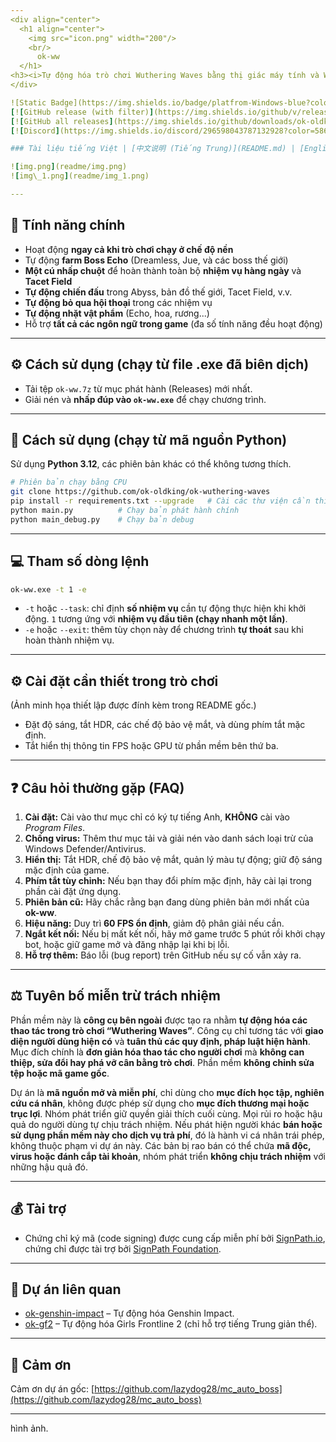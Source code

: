 ```yaml
---
<div align="center">
  <h1 align="center">
    <img src="icon.png" width="200"/>
    <br/>
      ok-ww
  </h1> 
<h3><i>Tự động hóa trò chơi Wuthering Waves bằng thị giác máy tính và Win32API</i></h3>
</div>

![Static Badge](https://img.shields.io/badge/platfrom-Windows-blue?color=blue)
[![GitHub release (with filter)](https://img.shields.io/github/v/release/ok-oldking/ok-wuthering-waves)](https://github.com/ok-oldking/ok-wuthering-waves/releases)
[![GitHub all releases](https://img.shields.io/github/downloads/ok-oldking/ok-wuthering-waves/total)](https://github.com/ok-oldking/ok-wuthering-waves/releases)
[![Discord](https://img.shields.io/discord/296598043787132928?color=5865f2\&label=%20Discord)](https://discord.gg/vVyCatEBgA)

### Tài liệu tiếng Việt | [中文说明 (Tiếng Trung)](README.md) | [English (Tiếng Anh)](README_en.md) 

![img.png](readme/img.png)
![img\_1.png](readme/img_1.png)

---
```


## 🧩 **Tính năng chính**

* Hoạt động **ngay cả khi trò chơi chạy ở chế độ nền**
* Tự động **farm Boss Echo** (Dreamless, Jue, và các boss thế giới)
* **Một cú nhấp chuột** để hoàn thành toàn bộ **nhiệm vụ hàng ngày** và **Tacet Field**
* **Tự động chiến đấu** trong Abyss, bản đồ thế giới, Tacet Field, v.v.
* **Tự động bỏ qua hội thoại** trong các nhiệm vụ
* **Tự động nhặt vật phẩm** (Echo, hoa, rương...)
* Hỗ trợ **tất cả các ngôn ngữ trong game** (đa số tính năng đều hoạt động)

---

## ⚙️ **Cách sử dụng (chạy từ file .exe đã biên dịch)**

* Tải tệp `ok-ww.7z` từ mục phát hành (Releases) mới nhất.
* Giải nén và **nhấp đúp vào `ok-ww.exe`** để chạy chương trình.

---

## 🐍 **Cách sử dụng (chạy từ mã nguồn Python)**

Sử dụng **Python 3.12**, các phiên bản khác có thể không tương thích.

```bash
# Phiên bản chạy bằng CPU
git clone https://github.com/ok-oldking/ok-wuthering-waves
pip install -r requirements.txt --upgrade   # Cài các thư viện cần thiết, có thể phải chạy lại sau khi cập nhật mã nguồn
python main.py          # Chạy bản phát hành chính
python main_debug.py    # Chạy bản debug
```

---

## 💻 **Tham số dòng lệnh**

```bash
ok-ww.exe -t 1 -e
```

* `-t` hoặc `--task`: chỉ định **số nhiệm vụ** cần tự động thực hiện khi khởi động. `1` tương ứng với **nhiệm vụ đầu tiên (chạy nhanh một lần)**.
* `-e` hoặc `--exit`: thêm tùy chọn này để chương trình **tự thoát** sau khi hoàn thành nhiệm vụ.

---

## ⚙️ **Cài đặt cần thiết trong trò chơi**

(Ảnh minh họa thiết lập được đính kèm trong README gốc.)

* Đặt độ sáng, tắt HDR, các chế độ bảo vệ mắt, và dùng phím tắt mặc định.
* Tắt hiển thị thông tin FPS hoặc GPU từ phần mềm bên thứ ba.

---

## ❓ **Câu hỏi thường gặp (FAQ)**

1. **Cài đặt:** Cài vào thư mục chỉ có ký tự tiếng Anh, **KHÔNG** cài vào *Program Files*.
2. **Chống virus:** Thêm thư mục tải và giải nén vào danh sách loại trừ của Windows Defender/Antivirus.
3. **Hiển thị:** Tắt HDR, chế độ bảo vệ mắt, quản lý màu tự động; giữ độ sáng mặc định của game.
4. **Phím tắt tùy chỉnh:** Nếu bạn thay đổi phím mặc định, hãy cài lại trong phần cài đặt ứng dụng.
5. **Phiên bản cũ:** Hãy chắc rằng bạn đang dùng phiên bản mới nhất của **ok-ww**.
6. **Hiệu năng:** Duy trì **60 FPS ổn định**, giảm độ phân giải nếu cần.
7. **Ngắt kết nối:** Nếu bị mất kết nối, hãy mở game trước 5 phút rồi khởi chạy bot, hoặc giữ game mở và đăng nhập lại khi bị lỗi.
8. **Hỗ trợ thêm:** Báo lỗi (bug report) trên GitHub nếu sự cố vẫn xảy ra.

---

## ⚖️ **Tuyên bố miễn trừ trách nhiệm**

Phần mềm này là **công cụ bên ngoài** được tạo ra nhằm **tự động hóa các thao tác trong trò chơi “Wuthering Waves”**.
Công cụ chỉ tương tác với **giao diện người dùng hiện có** và **tuân thủ các quy định, pháp luật hiện hành**.
Mục đích chính là **đơn giản hóa thao tác cho người chơi** mà **không can thiệp, sửa đổi hay phá vỡ cân bằng trò chơi**.
Phần mềm **không chỉnh sửa tệp hoặc mã game gốc**.

Dự án là **mã nguồn mở và miễn phí**, chỉ dùng cho **mục đích học tập, nghiên cứu cá nhân**, không được phép sử dụng cho **mục đích thương mại hoặc trục lợi**.
Nhóm phát triển giữ quyền giải thích cuối cùng.
Mọi rủi ro hoặc hậu quả do người dùng tự chịu trách nhiệm.
Nếu phát hiện người khác **bán hoặc sử dụng phần mềm này cho dịch vụ trả phí**, đó là hành vi cá nhân trái phép, không thuộc phạm vi dự án này.
Các bản bị rao bán có thể chứa **mã độc, virus hoặc đánh cắp tài khoản**, nhóm phát triển **không chịu trách nhiệm** với những hậu quả đó.

---

## 💰 **Tài trợ**

* Chứng chỉ ký mã (code signing) được cung cấp miễn phí bởi [SignPath.io](https://signpath.io/),
  chứng chỉ được tài trợ bởi [SignPath Foundation](https://signpath.org/).

---

## 🔗 **Dự án liên quan**

* [ok-genshin-impact](https://github.com/ok-oldking/ok-genshin-impact) – Tự động hóa Genshin Impact.
* [ok-gf2](https://github.com/ok-oldking/ok-gf2) – Tự động hóa Girls Frontline 2 (chỉ hỗ trợ tiếng Trung giản thể).

---

## 🙌 **Cảm ơn**

Cảm ơn dự án gốc: [https://github.com/lazydog28/mc_auto_boss](https://github.com/lazydog28/mc_auto_boss)

---
hình ảnh.
